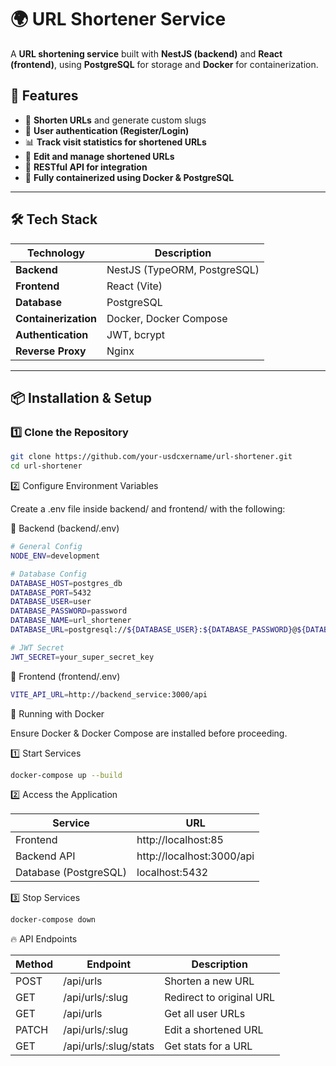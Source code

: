 # 🌍 URL Shortener Service

A **URL shortening service** built with **NestJS (backend)** and **React (frontend)**, using **PostgreSQL** for storage
and **Docker** for containerization.

## 🚀 Features

- 🔗 **Shorten URLs** and generate custom slugs
- 👤 **User authentication (Register/Login)**
- 📊 **Track visit statistics for shortened URLs**
- 📝 **Edit and manage shortened URLs**
- 📄 **RESTful API for integration**
- 🐳 **Fully containerized using Docker & PostgreSQL**

---

## 🛠️ Tech Stack

| Technology           | Description                  |
|----------------------|------------------------------|
| **Backend**          | NestJS (TypeORM, PostgreSQL) |
| **Frontend**         | React (Vite)                 |
| **Database**         | PostgreSQL                   |
| **Containerization** | Docker, Docker Compose       |
| **Authentication**   | JWT, bcrypt                  |
| **Reverse Proxy**    | Nginx                        |

---

## 📦 Installation & Setup

### **1️⃣ Clone the Repository**

```sh
git clone https://github.com/your-usdcxername/url-shortener.git
cd url-shortener
```

2️⃣ Configure Environment Variables

Create a .env file inside backend/ and frontend/ with the following:

📝 Backend (backend/.env)

```sh
# General Config
NODE_ENV=development

# Database Config
DATABASE_HOST=postgres_db
DATABASE_PORT=5432
DATABASE_USER=user
DATABASE_PASSWORD=password
DATABASE_NAME=url_shortener
DATABASE_URL=postgresql://${DATABASE_USER}:${DATABASE_PASSWORD}@${DATABASE_HOST}:${DATABASE_PORT}/${DATABASE_NAME}

# JWT Secret
JWT_SECRET=your_super_secret_key
```

📝 Frontend (frontend/.env)

```sh
VITE_API_URL=http://backend_service:3000/api
```

🐳 Running with Docker

Ensure Docker & Docker Compose are installed before proceeding.

1️⃣ Start Services

```sh
docker-compose up --build
```

2️⃣ Access the Application

| Service               | URL                       |
|-----------------------|---------------------------|
| Frontend              | http://localhost:85       |
| Backend API           | http://localhost:3000/api |
| Database (PostgreSQL) | localhost:5432            |

3️⃣ Stop Services

```sh
docker-compose down
```

🔥 API Endpoints

| Method | Endpoint              | Description              |
|--------|-----------------------|--------------------------|
| POST   | /api/urls             | Shorten a new URL        |
| GET    | /api/urls/:slug       | Redirect to original URL |
| GET    | /api/urls             | Get all user URLs        |
| PATCH  | /api/urls/:slug       | Edit a shortened URL     |
| GET    | /api/urls/:slug/stats | Get stats for a URL      |